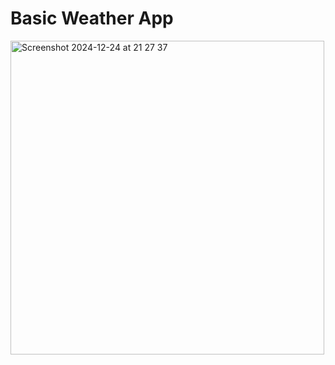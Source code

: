 # Basic Weather App

<img width="502" alt="Screenshot 2024-12-24 at 21 27 37" src="https://github.com/user-attachments/assets/15ca6b65-6ad7-4750-b075-4ab560c979fc" />

